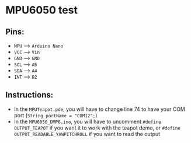 # MPU6050 test
## Pins:
- `MPU` --> `Arduino Nano`
- `VCC` --> `Vin`
- `GND` --> `GND`
- `SCL` --> `A5`
- `SDA` --> `A4`
- `INT` --> `D2`

## Instructions:
- In the `MPUTeapot.pde`, you will have to change line 74 to have your COM port (`String portName = "COM12";`) 
- In the `MPU6050_DMP6.ino`, you will have to uncomment `#define OUTPUT_TEAPOT` if you want it to work with the teapot demo, or `#define OUTPUT_READABLE_YAWPITCHROLL` if you want to read the output
